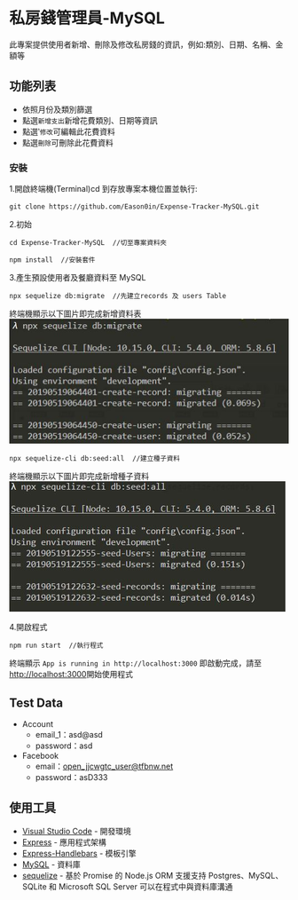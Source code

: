 # 私房錢管理員-MySQL

此專案提供使用者新增、刪除及修改私房錢的資訊，例如:類別、日期、名稱、金額等

## 功能列表

- 依照月份及類別篩選
- 點選`新增支出`新增花費類別、日期等資訊
- 點選‵`修改`可編輯此花費資料
- 點選`刪除`可刪除此花費資料

### 安裝

1.開啟終端機(Terminal)cd 到存放專案本機位置並執行:

```
git clone https://github.com/Eason0in/Expense-Tracker-MySQL.git
```

2.初始

```
cd Expense-Tracker-MySQL  //切至專案資料夾
```

```
npm install  //安裝套件
```

3.產生預設使用者及餐廳資料至 MySQL

```
npx sequelize db:migrate  //先建立records 及 users Table
```

終端機顯示以下圖片即完成新增資料表
![新增Table成功](https://github.com/Eason0in/Expense-Tracker-MySQL/blob/master/public/img/insertDB.JPG)

```
npx sequelize-cli db:seed:all  //建立種子資料
```

終端機顯示以下圖片即完成新增種子資料
![新增Seed成功](https://github.com/Eason0in/Expense-Tracker-MySQL/blob/master/public/img/insertSeed.JPG)

4.開啟程式

```
npm run start  //執行程式
```

終端顯示 `App is running in http://localhost:3000` 即啟動完成，請至[http://localhost:3000](http://localhost:3000)開始使用程式

## Test Data

- Account
  - email_1：asd@asd
  - password：asd
- Facebook
  - email：open_jjcwgtc_user@tfbnw.net
  - password：asD333

## 使用工具

- [Visual Studio Code](https://visualstudio.microsoft.com/zh-hant/) - 開發環境
- [Express](https://www.npmjs.com/package/express) - 應用程式架構
- [Express-Handlebars](https://www.npmjs.com/package/express-handlebars) - 模板引擎
- [MySQL](https://www.mysql.com/) - 資料庫
- [sequelize](https://www.npmjs.com/package/sequelize) - 基於 Promise 的 Node.js ORM 支援支持 Postgres、MySQL、SQLite 和 Microsoft SQL Server 可以在程式中與資料庫溝通
